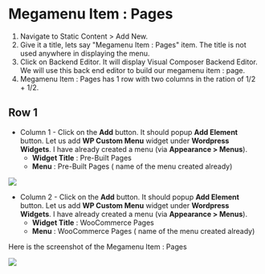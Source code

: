 # Megamenu Item : Pages

1. Navigate to Static Content > Add New.
2. Give it a title, lets say "Megamenu Item : Pages" item. The title is not used anywhere in displaying the menu.
3. Click on Backend Editor. It will display Visual Composer Backend Editor. We will use this back end editor to build our megamenu item : page.
4. Megamenu Item : Pages has 1 row with two columns in the ration of 1/2 + 1/2.

## Row 1

* Column 1 - Click on the **Add** button. It should popup **Add Element** button. Let us add **WP Custom Menu** widget under **Wordpress Widgets**. I have already created a menu (via **Appearance > Menus**).
  * **Widget Title** : Pre-Built Pages
  * **Menu** : Pre-Built Pages ( name of the menu created already)

 ![](http://transvelo.github.io/unicase/docs/images/megamenu-item-pages-setting.png)

* Column 2 - Click on the **Add** button. It should popup **Add Element** button. Let us add **WP Custom Menu** widget under **Wordpress Widgets**. I have already created a menu (via **Appearance > Menus**).
  * **Widget Title** : WooCommerce Pages
  * **Menu** : WooCommerce Pages ( name of the menu created already)

Here is the screenshot of the Megamenu Item : Pages

  ![](http://transvelo.github.io/unicase/docs/images/megamenu-item-pages.png)
